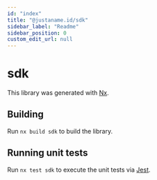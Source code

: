 ```yaml
---
id: "index"
title: "@justaname.id/sdk"
sidebar_label: "Readme"
sidebar_position: 0
custom_edit_url: null
---
```


# sdk

This library was generated with [Nx](https://nx.dev).

## Building

Run `nx build sdk` to build the library.

## Running unit tests

Run `nx test sdk` to execute the unit tests via [Jest](https://jestjs.io).
